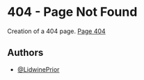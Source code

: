 # 404 - Page Not Found

Creation of a 404 page.
[Page 404]("https://lidwineprior.github.io/404-Page-not-found/")

## Authors

- [@LidwinePrior](https://github.com/LidwinePrior)



